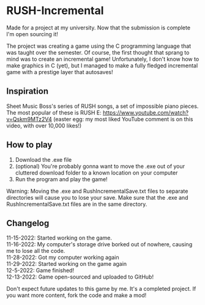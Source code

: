 # RUSH-Incremental
Made for a project at my university. Now that the submission is complete I'm open sourcing it!

The project was creating a game using the C programming language that was taught over the semester. Of course, the first thought that sprang to mind was to create an incremental game! Unfortunately, I don't know how to make graphics in C (yet), but I managed to make a fully fledged incremental game with a prestige layer that autosaves!

## Inspiration
Sheet Music Boss's series of RUSH songs, a set of impossible piano pieces. The most popular of these is RUSH E: https://www.youtube.com/watch?v=Qskm9MTz2V4 (easter egg: my most liked YouTube comment is on this video, with over 10,000 likes!)

## How to play
1. Download the .exe file
2. (optional) You're probably gonna want to move the .exe out of your cluttered download folder to a known location on your computer
3. Run the program and play the game!

Warning: Moving the .exe and RushIncrementalSave.txt files to separate directories will cause you to lose your save. Make sure that the .exe and RushIncrementalSave.txt files are in the same directory.

## Changelog
11-15-2022: Started working on the game.<br />
11-16-2022: My computer's storage drive borked out of nowhere, causing me to lose all the code.<br />
11-28-2022: Got my computer working again<br />
11-29-2022: Started working on the game again<br />
12-5-2022: Game finished!<br />
12-13-2022: Game open-sourced and uploaded to GitHub!

Don't expect future updates to this game by me. It's a completed project. If you want more content, fork the code and make a mod!
